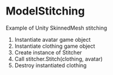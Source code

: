 # ModelStitching
Example of Unity SkinnedMesh stitching

1. Instantiate avatar game object
2. Instantiate clothing game object
3. Create instance of Stitcher
4. Call stitcher.Stitch(clothing, avatar) <returns newly created clothing on avatar>
5. Destroy instantiated clothing
